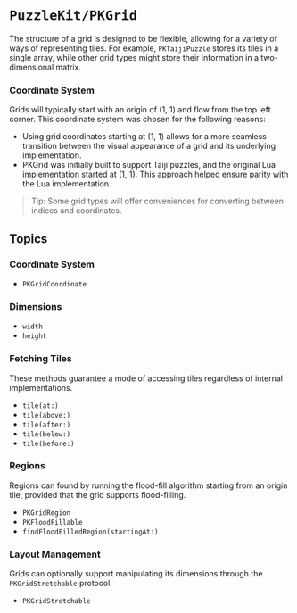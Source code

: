 # ``PuzzleKit/PKGrid``

The structure of a grid is designed to be flexible, allowing for a variety of ways of representing tiles. For example,
``PKTaijiPuzzle`` stores its tiles in a single array, while other grid types might store their information in a
two-dimensional matrix.

### Coordinate System

Grids will typically start with an origin of (1, 1) and flow from the top left corner. This coordinate system was 
chosen for the following reasons:

- Using grid coordinates starting at (1, 1) allows for a more seamless transition between the visual appearance of a
  grid and its underlying implementation.
- PKGrid was initially built to support Taiji puzzles, and the original Lua implementation started at (1, 1). This
  approach helped ensure parity with the Lua implementation.

> Tip: Some grid types will offer conveniences for converting between indices and coordinates.

## Topics

### Coordinate System

- ``PKGridCoordinate``

### Dimensions

- ``width``
- ``height``

### Fetching Tiles

These methods guarantee a mode of accessing tiles regardless of internal implementations.

- ``tile(at:)``
- ``tile(above:)``
- ``tile(after:)``
- ``tile(below:)``
- ``tile(before:)``

### Regions

Regions can found by running the flood-fill algorithm starting from an origin tile, provided that the grid supports
flood-filling.

- ``PKGridRegion``
- ``PKFloodFillable``
- ``findFloodFilledRegion(startingAt:)``

### Layout Management

Grids can optionally support manipulating its dimensions through the ``PKGridStretchable`` protocol.

- ``PKGridStretchable``
